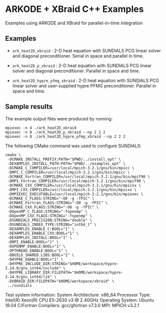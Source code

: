 # ARKODE + XBraid C++ Examples

Examples using ARKODE and XBraid for parallel-in-time integration

## Examples

* `ark_heat2D_xbraid` : 2-D heat equation with SUNDIALS PCG linear solver and
diagonal preconditioner. Serial in space and parallel in time.

* `ark_heat2D_p_xbraid` : 2-D heat equation with SUNDIALS PCG linear solver
and diagonal preconditioner. Parallel in space and time.

* `ark_heat2D_hypre_pfmg_xbraid` : 2-D heat equation with SUNDIALS PCG linear
solver and user-supplied hypre PFMG preconditioner. Parallel in space and time.

## Sample results

The example output files were produced by running:
```
mpiexec -n 4 ./ark_heat2D_xbraid
mpiexec -n 8 ./ark_heat2D_p_xbraid --np 2 2 2
mpiexec -n 8 ./ark_heat2D_hypre_pfmg_xbraid --np 2 2 2
```

The following CMake command was used to configure SUNDIALS:
```
cmake \
 -DCMAKE_INSTALL_PREFIX:PATH="$PWD/../install_opt" \
 -DEXAMPLES_INSTALL_PATH:PATH="$PWD/../examples_opt" \
 -DCMAKE_C_COMPILER=/usr/local/mpich-3.2.1/gnu/bin/mpicc \
 -DMPI_C_COMPILER=/usr/local/mpich-3.2.1/gnu/bin/mpicc \
 -DCMAKE_Fortran_COMPILER=/usr/local/mpich-3.2.1/gnu/bin/mpif90 \
 -DMPI_Fortran_COMPILER=/usr/local/mpich-3.2.1/gnu/bin/mpif90 \
 -DCMAKE_CXX_COMPILER=/usr/local/mpich-3.2.1/gnu/bin/mpicxx \
 -DMPI_CXX_COMPILER=/usr/local/mpich-3.2.1/gnu/bin/mpicxx \
 -DMPIEXEC_EXECUTABLE=/usr/local/mpich-3.2.1/gnu/bin/mpiexec \
 -DCMAKE_C_FLAGS:STRING="-O0 -g -fPIC" \
 -DCMAKE_Fortran_FLAGS:STRING="-O0 -g -fPIC" \
 -DCMAKE_CXX_FLAGS:STRING="-O0 -g -fPIC" \
 -DOpenMP_C_FLAGS:STRING="-fopenmp" \
 -DOpenMP_CXX_FLAGS:STRING="-fopenmp" \
 -DSUNDIALS_PRECISION:STRING="double" \
 -DSUNDIALS_INDEX_TYPE:STRING="int64_t" \
 -DEXAMPLES_ENABLE_C:BOOL="1" \
 -DEXAMPLES_ENABLE_CXX:BOOL="1" \
 -DEXAMPLES_INSTALL:BOOL="1" \
 -DMPI_ENABLE:BOOL="1" \
 -DOPENMP_ENABLE:BOOL="1" \
 -DPTHREAD_ENABLE:BOOL="1" \
 -DBUILD_SHARED_LIBS:BOOL="1" \
 -DHYPRE_ENABLE:BOOL="1" \
 -DHYPRE_INCLUDE_DIR:STRING="$HOME/workspace/hypre-2.14.0/gnu_int64/include" \
 -DHYPRE_LIBRARY_DIR:FILEPATH="$HOME/workspace/hypre-2.14.0/gnu_int64/lib" \
 -DXBRAID_DIR:FILEPATH="$HOME/workspace/xbraid" \
 ../sundials
```

Test system information:
System Architecture: x86_64
Processor Type: Intel(R) Xeon(R) CPU E5-2630 v3 @ 2.40GHz
Operating System: Ubuntu 18.04
C/Fortran Compilers: gcc/gfortran v7.3.0
MPI: MPICH v3.2.1

